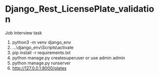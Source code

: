 # Django_Rest_LicensePlate_validation
Job interview task


1.  python3 -m venv django_env
2. ...\django_env\Scripts\activate
3.  pip install -r requirements.txt
4.  python manage.py createsuperuser or use admin admin
5.  python manage.py runserver
6.  http://127.0.0.1:8000/plates
